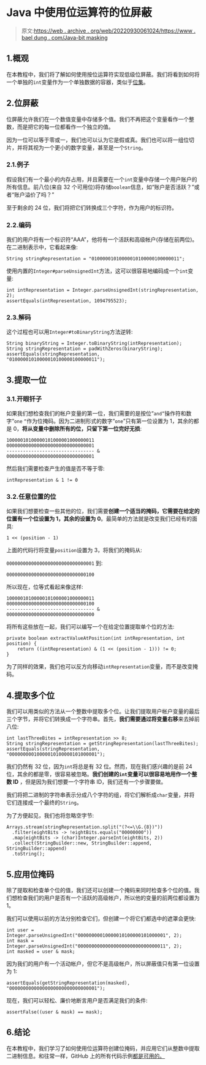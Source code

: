 # Java 中使用位运算符的位屏蔽

> 原文:[https://web . archive . org/web/20220930061024/https://www . bael dung . com/Java-bit masking](https://web.archive.org/web/20220930061024/https://www.baeldung.com/java-bitmasking)

## 1.概观

在本教程中，我们将了解如何使用按位运算符实现低级位屏蔽。我们将看到如何将一个单独的`int`变量作为一个单独数据的容器，类似于[位集](/web/20221128120651/https://www.baeldung.com/java-bitset)。

## 2.位屏蔽

位屏蔽允许我们在一个数值变量中存储多个值。我们不再把这个变量看作一个整数，而是把它的每一位都看作一个独立的值。

因为一位可以等于零或一，我们也可以认为它是假或真。我们也可以将一组位切片，并将其视为一个更小的数字变量，甚至是一个`String`。

### 2.1.例子

假设我们有一个最小的内存占用，并且需要在一个`int`变量中存储一个用户账户的所有信息。前八位(来自 32 个可用位)将存储`boolean`信息，如“账户是否活跃？”或者“账户溢价了吗？”

至于剩余的 24 位，我们将把它们转换成三个字符，作为用户的标识符。

### 2.2.编码

我们的用户将有一个标识符“AAA”，他将有一个活跃和高级帐户(存储在前两位)。在二进制表示中，它看起来像:

```
String stringRepresentation = "01000001010000010100000100000011";
```

使用内置的`Integer#parseUnsignedInt`方法，这可以很容易地编码成一个`int`变量:

```
int intRepresentation = Integer.parseUnsignedInt(stringRepresentation, 2);
assertEquals(intRepresentation, 1094795523);
```

### 2.3.解码

这个过程也可以用`Integer#toBinaryString`方法逆转:

```
String binaryString = Integer.toBinaryString(intRepresentation);
String stringRepresentation = padWithZeros(binaryString);
assertEquals(stringRepresentation, "01000001010000010100000100000011");
```

## 3.提取一位

### 3.1.开眼钎子

如果我们想检查我们的帐户变量的第一位，我们需要的是按位“`and”`操作符和数字“`one` `“`作为位掩码。因为二进制形式的数字“`one`”只有第一位设置为 1，其余的都是 0，**将从变量中删除所有的位，只留下第一位完好无损**:

```
10000010100000101000001000000011
00000000000000000000000000000001
-------------------------------- &
00000000000000000000000000000001
```

然后我们需要检查产生的值是否不等于零:

```
intRepresentation & 1 != 0
```

### 3.2.任意位置的位

如果我们想要检查一些其他的位，我们需要**创建一个适当的掩码，它需要在给定的位置有一个位设置为 1，其余的设置为 0**。最简单的方法就是改变我们已经有的面具:

```
1 << (position - 1)
```

上面的代码行将变量`position`设置为 3，将我们的掩码从:

`00000000000000000000000000000001`
到:

```
00000000000000000000000000000100
```

所以现在，位等式看起来像这样:

```
10000010100000101000001000000011
00000000000000000000000000000100
-------------------------------- &
00000000000000000000000000000000
```

将所有这些放在一起，我们可以编写一个在给定位置提取单个位的方法:

```
private boolean extractValueAtPosition(int intRepresentation, int position) {
    return ((intRepresentation) & (1 << (position - 1))) != 0;
}
```

为了同样的效果，我们也可以反方向移动`intRepresentation`变量，而不是改变掩码。

## 4.提取多个位

我们可以用类似的方法从一个整数中提取多个位。让我们提取用户帐户变量的最后三个字节，并将它们转换成一个字符串。首先，**我们需要通过将变量右移**来去掉前八位:

```
int lastThreeBites = intRepresentation >> 8;
String stringRepresentation = getStringRepresentation(lastThreeBites);
assertEquals(stringRepresentation, "00000000010000010100000101000001");
```

我们仍然有 32 位，因为`int`将总是有 32 位。然而，现在我们感兴趣的是前 24 位，其余的都是零，很容易被忽略。**我们创建的`int`变量可以很容易地用作一个整数 ID** ，但是因为我们想要一个字符串 ID，我们还有一个步骤要做。

我们将把二进制的字符串表示分成八个字符的组，将它们解析成`char`变量，并将它们连接成一个最终的`String`。

为了方便起见，我们也将忽略空字节:

```
Arrays.stream(stringRepresentation.split("(?<=\\G.{8})"))
  .filter(eightBits -> !eightBits.equals("00000000"))
  .map(eightBits -> (char)Integer.parseInt(eightBits, 2))
  .collect(StringBuilder::new, StringBuilder::append, StringBuilder::append)
  .toString();
```

## 5.应用位掩码

除了提取和检查单个位的值，我们还可以创建一个掩码来同时检查多个位的值。我们想检查我们的用户是否有一个活跃的高级帐户，所以他的变量的前两位都设置为 1。

我们可以使用以前的方法分别检查它们，但创建一个将它们都选中的遮罩会更快:

```
int user = Integer.parseUnsignedInt("00000000010000010100000101000001", 2);
int mask = Integer.parseUnsignedInt("00000000000000000000000000000011", 2);
int masked = user & mask;
```

因为我们的用户有一个活动帐户，但它不是高级帐户，所以屏蔽值只有第一位设置为 1:

```
assertEquals(getStringRepresentation(masked), "00000000000000000000000000000001");
```

现在，我们可以轻松、廉价地断言用户是否满足我们的条件:

```
assertFalse((user & mask) == mask);
```

## 6.结论

在本教程中，我们学习了如何使用位运算符创建位掩码，并应用它们从整数中提取二进制信息。和往常一样，GitHub 上的所有代码示例[都是可用的。](https://web.archive.org/web/20221128120651/https://github.com/eugenp/tutorials/tree/master/core-java-modules/core-java-lang-operators-2)
